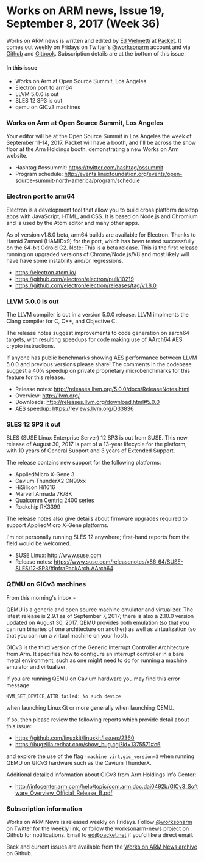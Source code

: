 # Works on ARM news, Issue 19, September 8, 2017 (Week 36)

Works on ARM news is written and edited by [Ed Vielmetti] at [Packet]. It comes out weekly on Fridays on Twitter's [@worksonarm] account and via [Github] and [Gitbook]. Subscription details are at the bottom of this issue.

[Ed Vielmetti]:https://www.packet.net/about/ed-vielmetti/
[Packet]:https://www.packet.net
[@worksonarm]:https://twitter.com/worksonarm
[Github]:http://github.com/vielmetti/worksonarm-news
[Gitbook]:https://vielmetti.gitbooks.io/works-on-arm-news/content/

#### In this issue

* Works on Arm at Open Source Summit, Los Angeles
* Electron port to arm64
* LLVM 5.0.0 is out
* SLES 12 SP3 is out
* qemu on GICv3 machines

### Works on Arm at Open Source Summit, Los Angeles

Your editor will be at the Open Source Summit in Los Angeles
the week of September 11-14, 2017. Packet will have a booth,
and I'll be across the show floor at the Arm Holdings booth,
demonstrating a new Works on Arm website.

* Hashtag #ossummit: https://twitter.com/hashtag/ossummit
* Program schedule: http://events.linuxfoundation.org/events/open-source-summit-north-america/program/schedule

### Electron port to arm64

Electron is a development tool that allow you to build cross platform
desktop apps with JavaScript, HTML, and CSS.  It is based on Node.js
and Chromium and is used by the Atom editor and many other apps.

As of version v1.8.0 beta, arm64 builds are available for Electron.
Thanks to Hamid Zamani (HAMIDx9) for the port, which has been tested
successfully on the 64-bit Odroid C2. Note: This is a beta release.
This is the first release running on upgraded versions of
Chrome/Node.js/V8 and most likely will have have some instability
and/or regressions.

* https://electron.atom.io/
* https://github.com/electron/electron/pull/10219
* https://github.com/electron/electron/releases/tag/v1.8.0

### LLVM 5.0.0 is out

The LLVM compiler is out in a version 5.0.0 release.
LLVM implments the Clang compiler for C, C++, and Objective C.

The release notes suggest improvements to code generation on aarch64
targets, with resulting speedups for code making use of AArch64 AES
crypto instructions. 

If anyone has public benchmarks showing AES performance between LLVM 5.0.0
and previous versions please share! The comments in the codebase
suggest a 40% speedup on private proprietary microbenchmarks
for this feature for this release.

* Release notes: http://releases.llvm.org/5.0.0/docs/ReleaseNotes.html
* Overview: http://llvm.org/
* Downloads: http://releases.llvm.org/download.html#5.0.0
* AES speedup: https://reviews.llvm.org/D33836

### SLES 12 SP3 it out

SLES (SUSE Linux Enterprise Server) 12 SP3 is out from SUSE.
This new release of August 30, 2017 is part of a 13-year lifecycle
for the platform, with 10 years of General Support and 3 years
of Extended Support.

The release contains new support for the following platforms:

* AppliedMicro X-Gene 3
* Cavium ThunderX2 CN99xx
* HiSilicon Hi1616
* Marvell Armada 7K/8K
* Qualcomm Centriq 2400 series
* Rockchip RK3399

The release notes also give details about firmware upgrades
required to support AppliedMicro X-Gene platforms.

I'm not personally running SLES 12 anywhere; first-hand reports
from the field would be welcomed.

* SUSE Linux: http://www.suse.com
* Release notes: https://www.suse.com/releasenotes/x86_64/SUSE-SLES/12-SP3/#InfraPackArch.AArch64

### QEMU on GICv3 machines

From this morning's inbox -

QEMU is a generic and open source machine emulator and virtualizer.
The latest release is 2.9.1 as of September 7, 2017; there is also
a 2.10.0 version updated on August 30, 2017. QEMU provides both
emulation (so that you can run binaries of one architecture on another)
as well as virtualization (so that you can run a virtual machine on
your host).

GICv3 is the third version of the Generic Interrupt Controller Architecture 
from Arm. It specifies how to configure an interrupt
controller in a bare metal environment, such as one might
need to do for running a machine emulator and virtualizer.

If you are running QEMU on Cavium hardware you may find this error
message
```
KVM_SET_DEVICE_ATTR failed: No such device
```
when launching LinuxKit or more generally when launching QEMU.

If so, then please review the following reports which provide detail
about this issue:

* https://github.com/linuxkit/linuxkit/issues/2360
* https://bugzilla.redhat.com/show_bug.cgi?id=1375571#c6

and explore the use of the flag `-machine virt,gic_version=3` when
running QEMU on GICv3 hardware such as the Cavium ThunderX.

Additional detailed information about GICv3 from Arm Holdings Info Center:

* http://infocenter.arm.com/help/topic/com.arm.doc.dai0492b/GICv3_Software_Overview_Official_Release_B.pdf

### Subscription information

Works on ARM News is released weekly on Fridays.
Follow [@worksonarm] on Twitter for the weekly link,
or follow the [worksonarm-news] project on Github
for notifications.
Email to ed@packet.net if you'd like a direct email.

Back and current issues are available from the 
[Works on ARM News archive] on Github.

[Works on ARM News archive]:http://github.com/vielmetti/worksonarm-news
[worksonarm-news]:http://github.com/vielmetti/worksonarm-news
[worksonarm]:https://twitter.com/worksonarm

